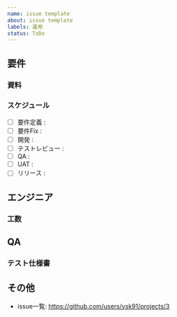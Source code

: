 ```yaml
---
name: issue template
about: issue template
labels: 運用
status: ToDo
---
```


## 要件


### 資料


### スケジュール

- [ ] 要件定義       :
- [ ] 要件Fix       :
- [ ] 開発          :
- [ ] テストレビュー  :
- [ ] QA            :
- [ ] UAT           :
- [ ] リリース       :

## エンジニア


### 工数


## QA


### テスト仕様書


## その他

- issue一覧: https://github.com/users/ysk91/projects/3

